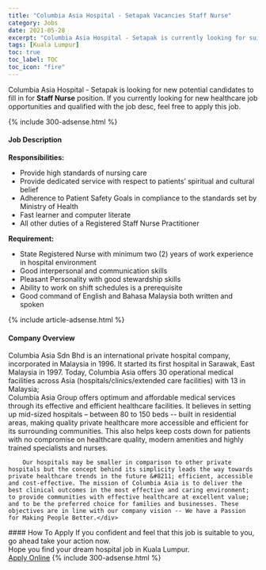 ```yaml
---
title: "Columbia Asia Hospital - Setapak Vacancies Staff Nurse" 
category: Jobs 
date: 2021-05-28 
excerpt: "Columbia Asia Hospital - Setapak is currently looking for suitable person to fill in the Staff Nurse which positioned at Kuala Lumpur" 
tags: [Kuala Lumpur] 
toc: true 
toc_label: TOC 
toc_icon: "fire" 
--- 
```


<p>Columbia Asia Hospital - Setapak is looking for new potential candidates to fill in for <b>Staff Nurse</b> position. If you currently looking for new healthcare job opportunities and qualified with the job desc, feel free to apply this job.
</p>{% include 300-adsense.html %} 
<div><div><h4>Job Description</h4></div><div><div><span><div><div><b>Responsibilities:</b></div><ul><li>Provide high standards of nursing care</li><li>Provide dedicated service with respect to patients&#8217; spiritual and cultural belief</li><li>Adherence to Patient Safety Goals in compliance to the standards set by Ministry of Health</li><li>Fast learner and computer literate</li><li>All other duties of a Registered Staff Nurse Practitioner</li></ul><div><strong>Requirement:</strong></div><ul><li>State Registered Nurse with minimum two (2) years of work experience in hospital environment</li><li>Good interpersonal and communication skills</li><li>Pleasant Personality with good stewardship skills</li><li>Ability to work on shift schedules is a prerequisite</li><li>Good command of English and Bahasa Malaysia both written and spoken</li></ul></div></span></div></div></div> 
{% include article-adsense.html %} 
<div><div><h4>Company Overview</h4></div><div><div><span><div><div>
<div>
<div>
			Columbia Asia Sdn Bhd is an international private hospital company, incorporated in Malaysia in 1996. It started its first hospital in Sarawak, East Malaysia in 1997. Today, Columbia Asia offers 30 operational medical facilities across Asia (hospitals/clinics/extended care facilities) with 13 in Malaysia;</div>
<div>
			Columbia Asia Group offers optimum and affordable medical services through its effective and efficient healthcare facilities. It believes in setting up mid-sized hospitals &#8211; between 80 to 150 beds -- built in residential areas, making quality private healthcare more accessible and efficient for its surrounding communities. This also helps keep costs down for patients with no compromise on healthcare quality, modern amenities and highly trained specialists and nurses.</div>
		
		Our hospitals may be smaller in comparison to other private hospitals but the concept behind its simplicity leads the way towards private healthcare trends in the future &#8211; efficient, accessible and cost-effective. The mission of Columbia Asia is to deliver the best clinical outcomes in the most effective and caring environment; to provide communities with effective healthcare at excellent value; and to be the preferred choice for families and businesses. These objectives are in line with our company vision -- We have a Passion for Making People Better.</div>
</div></div></span></div></div></div> 
#### How To Apply 
If you confident and feel that this job is suitable to you, go ahead take your action now. <br/> 
Hope you find your dream hospital job in Kuala Lumpur. <br/> 
<a href="https://www.jobstreet.com.my/en/job/staff-nurse-4578253?jobId=jobstreet-my-job-4578253" class="btn btn--warning" target="_blank" rel="nofollow noopenner">Apply Online</a> 
{% include 300-adsense.html %} 
